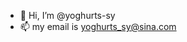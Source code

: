 - 👋 Hi, I’m @yoghurts-sy
- 📫 my email is yoghurts_sy@sina.com
<!---
yoghurts-sy/yoghurts-sy is a ✨ special ✨ repository because its `README.md` (this file) appears on your GitHub profile.
You can click the Preview link to take a look at your changes.
--->
